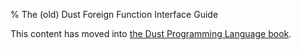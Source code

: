 % The (old) Dust Foreign Function Interface Guide

This content has moved into
[the Dust Programming Language book](book/ffi.html).
